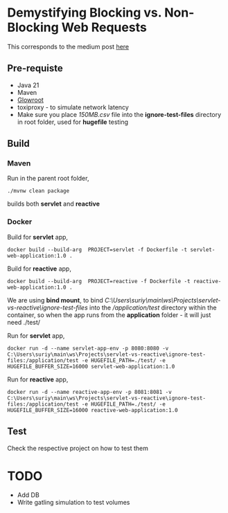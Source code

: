 # Demystifying Blocking vs. Non-Blocking Web Requests

This corresponds to the medium post [here](https://medium.com/p/ef95ca9f02b7/edit)


## Pre-requiste

- Java 21
- Maven
- [Glowroot](https://glowroot.org/)
- toxiproxy - to simulate network latency
- Make sure you place *150MB.csv* file into the **ignore-test-files** directory in root folder, used for **hugefile** testing

## Build

### Maven

Run in the parent root folder,
```
./mvnw clean package
```
builds both **servlet** and **reactive**

### Docker

Build for **servlet** app,
```
docker build --build-arg  PROJECT=servlet -f Dockerfile -t servlet-web-application:1.0 .
```

Build for **reactive** app,
```
docker build --build-arg  PROJECT=reactive -f Dockerfile -t reactive-web-application:1.0 .
```

We are using **bind mount**, to bind *C:\Users\suriy\main\ws\Projects\servlet-vs-reactive\ignore-test-files* into the */application/test* directory within the container,
so when the app runs from the **application** folder - it will just need ./test/

Run for **servlet** app,
```
docker run -d --name servlet-app-env -p 8080:8080 -v C:\Users\suriy\main\ws\Projects\servlet-vs-reactive\ignore-test-files:/application/test -e HUGEFILE_PATH=./test/ -e HUGEFILE_BUFFER_SIZE=16000 servlet-web-application:1.0
```

Run for **reactive** app,
```
docker run -d --name reactive-app-env -p 8081:8081 -v C:\Users\suriy\main\ws\Projects\servlet-vs-reactive\ignore-test-files:/application/test -e HUGEFILE_PATH=./test/ -e HUGEFILE_BUFFER_SIZE=16000 reactive-web-application:1.0
```

## Test

Check the respective project on how to test them


# TODO

- Add DB
- Write gatling simulation to test volumes
